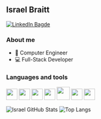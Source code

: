 ## Israel Braitt

[![LinkedIn Bagde](https://img.shields.io/badge/LinkedIn-0077B5?style=for-the-badge&logo=linkedin&logoColor=white)](https://www.linkedin.com/in/israel-braitt-143530231/)

### About me
- :floppy_disk: Computer Engineer
- :computer: Full-Stack Developer

### Languages and tools
<img><img height="30" src="https://github.com/abranhe/programming-languages-logos/blob/master/src/python/python.png"></img>
<img><img height="30" src="https://github.com/abranhe/programming-languages-logos/blob/master/src/java/java.png"></img>
<img><img height="30" src="https://github.com/abranhe/programming-languages-logos/blob/master/src/c/c.png"></img>
<img><img height="30" src="https://github.com/isocpp/logos/blob/master/cpp_logo.png"></img>
<img><img height="35" src="https://github.com/abranhe/programming-languages-logos/blob/master/src/php/php.png"></img>
<img><img height="30" src="https://github.com/abranhe/programming-languages-logos/blob/master/src/html/html.png"></img>
<img><img height="30" src="https://avatars.githubusercontent.com/u/1517864?s=200&v=4"></img>

![Israel GitHub Stats](https://github-readme-stats.vercel.app/api?username=israelbraitt&show_icons=true&title_color=fff&icon_color=79ff97&text_color=9f9f9f&bg_color=2b2b2b)
![Top Langs](https://github-readme-stats.vercel.app/api/top-langs/?username=israelbraitt&show_icons=true&layout=compact&langs_count=10&title_color=fff&icon_color=79ff97&text_color=9f9f9f&bg_color=2b2b2b)

<!--
**israelbraitt/israelbraitt** is a ✨ _special_ ✨ repository because its `README.md` (this file) appears on your GitHub profile.
